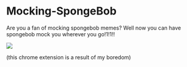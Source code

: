 # Mocking-SpongeBob

Are you a fan of mocking spongebob memes? Well now you can have spongebob mock you wherever you go!1!1!!

![](https://i.imgur.com/RigtZcn.jpg)

(this chrome extension is a result of my boredom)
